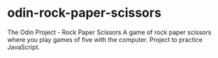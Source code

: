# odin-rock-paper-scissors

The Odin Project - Rock Paper Scissors
A game of rock paper scissors where you play games of five with the computer.
Project to practice JavaScript.